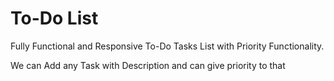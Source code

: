 <h1>To-Do List</h1>

Fully Functional and Responsive To-Do Tasks List with Priority Functionality. 

We can Add any Task with Description and can give priority to that 
